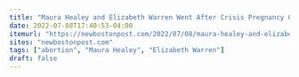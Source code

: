 ```yaml
---
title: "Maura Healey and Elizabeth Warren Went After Crisis Pregnancy Centers; Two Of Them Got Vandalized Shortly Thereafter"
date: 2022-07-08T17:40:53-04:00
itemurl: "https://newbostonpost.com/2022/07/08/maura-healey-and-elizabeth-warren-went-after-crisis-pregnancy-centers-two-of-them-got-vandalized-shortly-thereafter/"
sites: "newbostonpost.com"
tags: ["abortion", "Maura Healey", "Elizabeth Warren"]
draft: false
---
```


